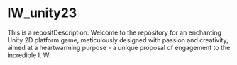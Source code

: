 # IW_unity23
This is a repositDescription: Welcome to the repository for an enchanting Unity 2D platform game, meticulously designed with passion and creativity, aimed at a heartwarming purpose - a unique proposal of engagement to the incredible I. W. 
